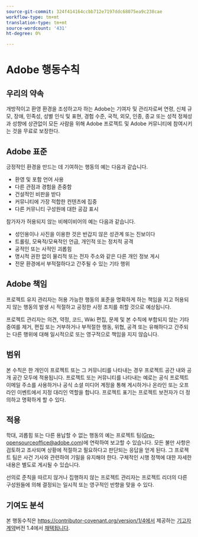 ```yaml
---
source-git-commit: 324f414164ccbb712e7197ddc68075ea9c238cae
workflow-type: tm+mt
translation-type: tm+mt
source-wordcount: '431'
ht-degree: 0%

---
```

# Adobe 행동수칙

## 우리의 약속

개방적이고 환영 환경을 조성하고자 하는 Adobe는 기여자 및 관리자로써 연령, 신체 규모, 장애, 민족성, 성별 인식 및 표현, 경험 수준, 국적, 외모, 인종, 종교 또는 성적 정체성과 성향에 상관없이 모든 사람을 위해 Adobe 프로젝트 및 Adobe 커뮤니티에 참여시키는 것을 무료로 보장한다.

## Adobe 표준

긍정적인 환경을 만드는 데 기여하는 행동의 예는 다음과 같습니다.

* 환영 및 포함 언어 사용
* 다른 관점과 경험을 존중함
* 건설적인 비판을 받다
* 커뮤니티에 가장 적합한 컨텐츠에 집중
* 다른 커뮤니티 구성원에 대한 공감 표시

참가자가 허용되지 않는 비헤이비어의 예는 다음과 같습니다.

* 성인용이나 사진을 이용한 것은 반갑지 않은 성관계 또는 진보이다
* 트롤링, 모욕적/모욕적인 언급, 개인적 또는 정치적 공격
* 공적인 또는 사적인 괴롭힘
* 명시적 권한 없이 물리적 또는 전자 주소와 같은 다른 개인 정보 게시
* 전문 환경에서 부적절하다고 간주될 수 있는 기타 행위

## Adobe 책임

프로젝트 유지 관리자는 허용 가능한 행동의 표준을 명확하게 하는 책임을 지고 허용되지 않는 행동의 발생 시 적절하고 공정한 시정 조치를 취할 것으로 예상됩니다.

프로젝트 관리자는 의견, 약정, 코드, Wiki 편집, 문제 및 본 수칙에 부합되지 않는 기타 증여를 제거, 편집 또는 거부하거나 부적절한 행동, 위협, 공격 또는 유해하다고 간주되는 다른 행위에 대해 일시적으로 또는 영구적으로 책임을 지지 않습니다.

## 범위

본 수칙은 한 개인이 프로젝트 또는 그 커뮤니티를 나타내는 경우 프로젝트 공간 내와 공개 공간 모두에 적용됩니다. 프로젝트 또는 커뮤니티를 나타내는 예로는 공식 프로젝트 이메일 주소를 사용하거나 공식 소셜 미디어 계정을 통해 게시하거나 온라인 또는 오프라인 이벤트에서 지정 대리인 역할을 합니다. 프로젝트 표기는 프로젝트 보전자가 더 정의하고 명확하게 할 수 있다.

## 적용

학대, 괴롭힘 또는 다른 용납할 수 없는 행동의 예는 프로젝트 팀(Grp-opensourceoffice@adobe.com)에 연락하여 보고할 수 있습니다. 모든 불만 사항은 검토하고 조사되며 상황에 적절하고 필요하다고 판단되는 응답을 얻게 된다. 그 프로젝트 팀은 사건 기사와 관련하여 기밀을 유지해야 한다. 구체적인 시행 정책에 대한 자세한 내용은 별도로 게시될 수 있습니다.

선의로 준칙을 따르지 않거나 집행하지 않는 프로젝트 관리자는 프로젝트 리더의 다른 구성원들에 의해 결정되는 일시적 또는 영구적인 반향을 맞을 수 있다.

## 기여도 분석

본 행동수칙은 https://contributor-covenant.org/version/1/4에서 제공하는 [기고자 계약](https://contributor-covenant.org)버전 1.4에서 [채택됩니다](https://contributor-covenant.org/version/1/4/).
